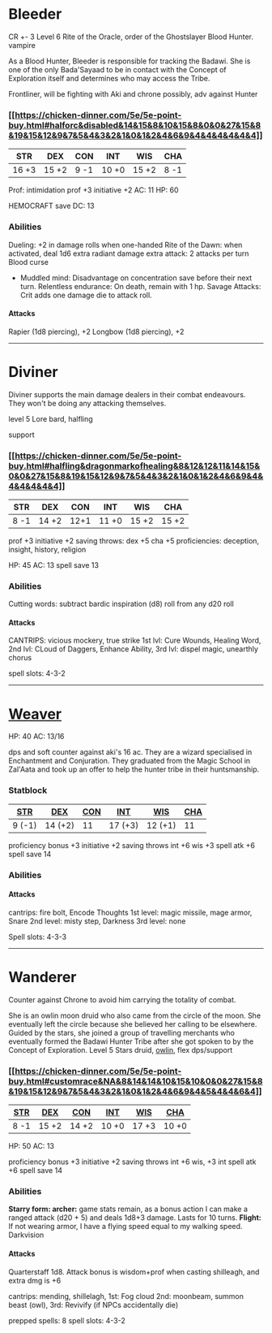# Bleeder
CR +- 3
Level 6 Rite of the Oracle, order of the Ghostslayer Blood Hunter. vampire

As a Blood Hunter, Bleeder is responsible for tracking the Badawi. She is one of the only Bada'Sayaad to be in contact with the Concept of Exploration itself and determines who may access the Tribe.

Frontliner, will be fighting with Aki and chrone possibly, adv against Hunter
### [[https://chicken-dinner.com/5e/5e-point-buy.html#halforc&disabled&14&15&8&10&15&8&0&0&27&15&8&19&15&12&9&7&5&4&3&2&1&0&1&2&4&6&9&4&4&4&4&4&4]]

| STR   | DEX   | CON  | INT   | WIS   | CHA  |
| ----- | ----- | ---- | ----- | ----- | ---- |
| 16 +3 | 15 +2 | 9 -1 | 10 +0 | 15 +2 | 8 -1 |

Prof: intimidation
prof +3 initiative +2
AC: 11
HP: 60

HEMOCRAFT save DC: 13
### Abilities
Dueling: +2 in damage rolls when one-handed
Rite of the Dawn: when activated, deal 1d6 extra radiant damage
extra attack: 2 attacks per turn
Blood curse
- Muddled mind: Disadvantage on concentration save before their next turn.
Relentless endurance: On death, remain with 1 hp.
Savage Attacks: Crit adds one damage die to attack roll.
#### Attacks
Rapier (1d8 piercing), +2
Longbow (1d8 piercing), +2

 
-----
# Diviner
Diviner supports the main damage dealers in their combat endeavours. They won't be doing any attacking themselves.

level 5 Lore bard, halfling

support
### [[https://chicken-dinner.com/5e/5e-point-buy.html#halfling&dragonmarkofhealing&8&12&12&11&14&15&0&0&27&15&8&19&15&12&9&7&5&4&3&2&1&0&1&2&4&6&9&4&4&4&4&4&4]]

| STR  | DEX   | CON  | INT   | WIS   | CHA   |
| ---- | ----- | ---- | ----- | ----- | ----- |
| 8 -1 | 14 +2 | 12+1 | 11 +0 | 15 +2 | 15 +2 |
prof +3 initiative +2
saving throws: dex +5 cha +5
proficiencies: deception, insight, history, religion

HP: 45
AC: 13
spell save 13
### Abilities
Cutting words: subtract bardic inspiration (d8) roll from any d20 roll

#### Attacks
CANTRIPS: vicious mockery, true strike
1st lvl: Cure Wounds, Healing Word, 
2nd lvl: CLoud of Daggers, Enhance Ability, 
3rd lvl: dispel magic, unearthly chorus

spell slots: 4-3-2

---
# [Weaver](https://www.aidedd.org/dnd/monstres.php?vo=mage)

HP: 40
AC: 13/16

dps and soft counter against aki's 16 ac. They are a wizard specialised in Enchantment and Conjuration. They graduated from the Magic School in Zal'Aata and took up an offer to help the hunter tribe in their huntsmanship.

### Statblock
| [STR](https://www.dandwiki.com/wiki/5e_SRD:Strength "5e SRD:Strength") | [DEX](https://www.dandwiki.com/wiki/5e_SRD:Dexterity "5e SRD:Dexterity") | [CON](https://www.dandwiki.com/wiki/5e_SRD:Constitution "5e SRD:Constitution") | [INT](https://www.dandwiki.com/wiki/5e_SRD:Intelligence "5e SRD:Intelligence") | [WIS](https://www.dandwiki.com/wiki/5e_SRD:Wisdom "5e SRD:Wisdom") | [CHA](https://www.dandwiki.com/wiki/5e_SRD:Charisma "5e SRD:Charisma") |
| ---------------------------------------------------------------------- | ------------------------------------------------------------------------ | ------------------------------------------------------------------------------ | ------------------------------------------------------------------------------ | ------------------------------------------------------------------ | ---------------------------------------------------------------------- |
| 9 (-1)                                                                 | 14 (+2)                                                                  | 11                                                                             | 17 (+3)                                                                        | 12 (+1)                                                            | 11                                                                     |
proficiency bonus +3 initiative +2
saving throws int +6 wis +3
spell atk +6
spell save 14

### Abilities
#### Attacks
cantrips: fire bolt, Encode Thoughts
1st level: magic missile, mage armor, Snare
2nd level: misty step, Darkness
3rd level:  none

Spell slots: 4-3-3

---
# Wanderer
Counter against Chrone to avoid him carrying the totality of combat.

She is an owlin moon druid who also came from the circle of the moon. She eventually left the circle because she believed her calling to be elsewhere. Guided by the stars, she joined a group of travelling merchants who eventually formed the Badawi Hunter Tribe after she got spoken to by the Concept of Exploration.
Level 5 Stars druid, [owlin](https://dnd5e.wikidot.com/lineage:owlin), flex dps/support


### [[https://chicken-dinner.com/5e/5e-point-buy.html#customrace&NA&8&14&14&10&15&10&0&0&27&15&8&19&15&12&9&7&5&4&3&2&1&0&1&2&4&6&9&4&5&4&4&6&4]]

| [STR](https://www.dandwiki.com/wiki/5e_SRD:Strength "5e SRD:Strength") | [DEX](https://www.dandwiki.com/wiki/5e_SRD:Dexterity "5e SRD:Dexterity") | [CON](https://www.dandwiki.com/wiki/5e_SRD:Constitution "5e SRD:Constitution") | [INT](https://www.dandwiki.com/wiki/5e_SRD:Intelligence "5e SRD:Intelligence") | [WIS](https://www.dandwiki.com/wiki/5e_SRD:Wisdom "5e SRD:Wisdom") | [CHA](https://www.dandwiki.com/wiki/5e_SRD:Charisma "5e SRD:Charisma") |
| ---------------------------------------------------------------------- | ------------------------------------------------------------------------ | ------------------------------------------------------------------------------ | ------------------------------------------------------------------------------ | ------------------------------------------------------------------ | ---------------------------------------------------------------------- |
| 8 -1                                                                   | 15 +2                                                                    | 14 +2                                                                          | 10 +0                                                                          | 17 +3                                                              | 10 +0                                                                  |
HP: 50
AC: 13

proficiency bonus +3 initiative +2
saving throws int +6 wis, +3 int
spell atk +6
spell save 14

### Abilities
**Starry form: archer:** game stats remain, as a bonus action I can make a ranged attack (d20 + 5) and deals 1d8+3 damage. Lasts for 10 turns.
**Flight:** If not wearing armor, I have a flying speed equal to my walking speed.
Darkvision
#### Attacks
Quarterstaff 1d8. Attack bonus is wisdom+prof when casting shilleagh, and extra dmg is +6

cantrips: mending, shillelagh, 
1st: Fog cloud
2nd: moonbeam, summon beast (owl), 
3rd: Revivify (if NPCs accidentally die)

prepped spells: 8
spell slots: 4-3-2